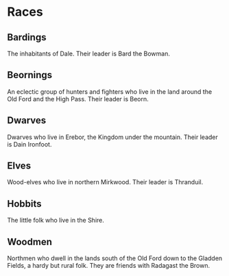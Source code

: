 # Races

## Bardings

The inhabitants of Dale.  Their leader is Bard the Bowman.

## Beornings

An eclectic group of hunters and fighters who live in the land around the Old Ford and the High Pass.  Their leader is Beorn.

## Dwarves

Dwarves who live in Erebor, the Kingdom under the mountain.  Their leader is Dain Ironfoot.

## Elves

Wood-elves who live in northern Mirkwood.  Their leader is Thranduil.

## Hobbits

The little folk who live in the Shire.

## Woodmen

Northmen who dwell in the lands south of the Old Ford down to the Gladden Fields, a hardy but rural folk.  They are friends with Radagast the Brown.
